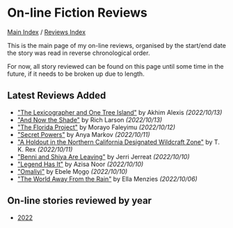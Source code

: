 # On-line Fiction Reviews

[Main Index](../../README.md) / [Reviews Index](../README.md)

This is the main page of my on-line reviews, organised by the start/end date the story was read in reverse chronological order.

For now, all story reviewed can be found on this page until some time in the future, if it needs to be broken up due to length.

## Latest Reviews Added
- ["The Lexicographer and One Tree Island"](2022/20221013-TheLexicographerAndOneTreeIsland.md) by Akhim Alexis *(2022/10/13)*
- ["And Now the Shade"](2022/20221013-AndNowTheShade.md) by Rich Larson *(2022/10/13)*
- ["The Florida Project"](2022/20221012-TheFloridaProject.md) by Morayo ​​Faleyimu *(2022/10/12)*
- ["Secret Powers"](2022/20221011-SecretPowers.md) by Anya Markov *(2022/10/11)*
- ["A Holdout in the Northern California Designated Wildcraft Zone"](2022/20221011-AHoldoutInTheNorthernCaliforniaDesignatedWildcraftZone.md) by T. K. Rex *(2022/10/11)*
- ["Benni and Shiya Are Leaving"](2022/20221010-BenniAndShiyaAreLeaving.md) by Jerri Jerreat *(2022/10/10)*
- ["Legend Has It"](2022/20221010-LegendHasIt.md) by Azisa Noor *(2022/10/10)*
- ["Omaliyi"](2022/20221010-Omaliyi.md) by Ebele Mọgọ *(2022/10/10)*
- ["The World Away From the Rain"](2022/20221006-TheWorldAwayFromRain.md) by Ella Menzies *(2022/10/06)*

## On-line stories reviewed by year
- [2022](2022/README.md)
